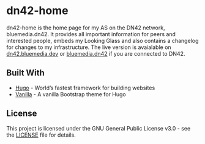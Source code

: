 # dn42-home

dn42-home is the home page for my AS on the DN42 network, bluemedia.dn42. It provides all important information for peers and interested people, embeds my Looking Glass and also contains a changelog for changes to my infrastructure. The live version is avaialable on [dn42.bluemedia.dev](https://dn42.bluemedia.dev) or [bluemedia.dn42](http://bluemedia.dn42) if you are connected to DN42.

## Built With  
  
- [Hugo](https://gohugo.io/) - World’s fastest framework for building websites
- [Vanilla](https://github.com/zwbetz-gh/vanilla-bootstrap-hugo-theme) - A vanilla Bootstrap theme for Hugo

## License  
  
This project is licensed under the GNU General Public License v3.0 - see the [LICENSE](LICENSE) file for details.